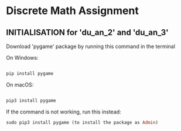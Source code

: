 # Discrete Math Assignment

## INITIALISATION for 'du_an_2' and 'du_an_3'

Download 'pygame' package by running this command in the terminal


On Windows:
```ruby

pip install pygame

```

On macOS:
```ruby

pip3 install pygame

```

If the command is not working, run this instead:

```ruby
sudo pip3 install pygame (to install the package as Admin)
```
